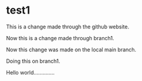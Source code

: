 # test1

This is a change made through the github website.

Now this is a change made through branch1.

Now this change was made on the local main branch.

Doing this on branch1.

Hello world..............
